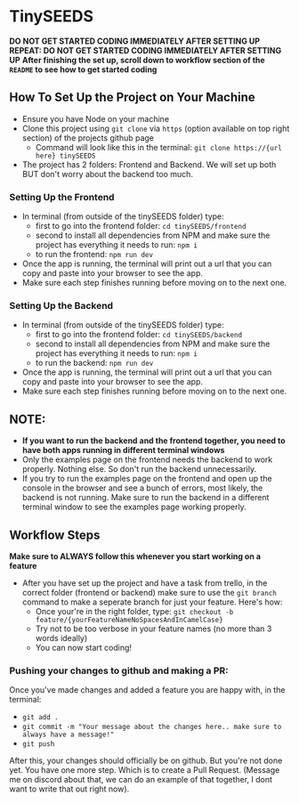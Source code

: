 # TinySEEDS

**DO NOT GET STARTED CODING IMMEDIATELY AFTER SETTING UP**
**REPEAT: DO NOT GET STARTED CODING IMMEDIATELY AFTER SETTING UP**
**After finishing the set up, scroll down to workflow section of the ```README``` to see how to get started coding**

## How To Set Up the Project on Your Machine

- Ensure you have Node on your machine
- Clone this project using ```git clone``` via ```https``` (option available on top right section) of the projects github page
    -  Command will look like this in the terminal: ```git clone https://{url here} tinySEEDS```
-  The project has 2 folders: Frontend and Backend. We will set up both BUT don't worry about the backend too much. 

### Setting Up the Frontend
- In terminal (from outside of the tinySEEDS folder) type:
    - first to go into the frontend folder: ```cd tinySEEDS/frontend```
    - second to install all dependencies from NPM and make sure the project has everything it needs to run: ```npm i```
    - to run the frontend: ```npm run dev```
- Once the app is running, the terminal will print out a url that you can copy and paste into your browser to see the app.
- Make sure each step finishes running before moving on to the next one.

### Setting Up the Backend
- In terminal (from outside of the tinySEEDS folder) type:
    - first to go into the frontend folder: ```cd tinySEEDS/backend```
    - second to install all dependencies from NPM and make sure the project has everything it needs to run: ```npm i```
    - to run the backend: ```npm run dev```
- Once the app is running, the terminal will print out a url that you can copy and paste into your browser to see the app.
- Make sure each step finishes running before moving on to the next one.

## NOTE:
- **If you want to run the backend and the frontend together, you need to have both apps running in different terminal windows**
- Only the examples page on the frontend needs the backend to work properly. Nothing else. So don't run the backend unnecessarily.
- If you try to run the examples page on the frontend and open up the console in the browser and see a bunch of errors, most likely, the backend is not running. Make sure to run the backend in a different terminal window to see the examples page working properly. 

## Workflow Steps
**Make sure to ALWAYS follow this whenever you start working on a feature**
- After you have set up the project and have a task from trello, in the correct folder (frontend or backend) make sure to use the ```git branch``` command to make a seperate branch for just your feature. Here's how:
    - Once your're in the right folder, type: ```git checkout -b feature/{yourFeatureNameNoSpacesAndInCamelCase}```
    - Try not to be too verbose in your feature names (no more than 3 words ideally)
    - You can now start coding!

### Pushing your changes to github and making a PR:

Once you've made changes and added a feature you are happy with, in the terminal:

- ```git add .```
- ```git commit -m "Your message about the changes here.. make sure to always have a message!"```
- ```git push```

After this, your changes should officially be on github. But you're not done yet. You have one more step. Which is to create a Pull Request. (Message me on discord about that, we can do an example of that together, I dont want to write that out right now).
